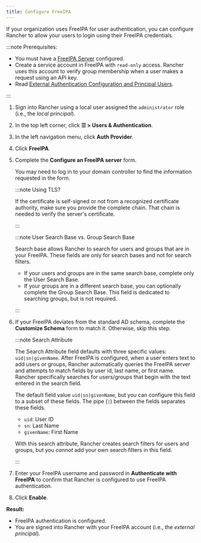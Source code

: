 ```yaml
---
title: Configure FreeIPA
---
```


If your organization uses FreeIPA for user authentication, you can configure Rancher to allow your users to login using their FreeIPA credentials.

:::note Prerequisites:

- You must have a [FreeIPA Server](https://www.freeipa.org/) configured.
- Create a service account in FreeIPA with `read-only` access. Rancher uses this account to verify group membership when a user makes a request using an API key.
- Read [External Authentication Configuration and Principal Users](../../../../pages-for-subheaders/authentication-config.md#external-authentication-configuration-and-principal-users).

:::

1. Sign into Rancher using a local user assigned the `administrator` role (i.e., the _local principal_).
1. In the top left corner, click **☰ > Users & Authentication**.
1. In the left navigation menu, click **Auth Provider**.
1. Click **FreeIPA**.
1. Complete the **Configure an FreeIPA server** form.

    You may need to log in to your domain controller to find the information requested in the form.

    :::note Using TLS?

    If the certificate is self-signed or not from a recognized certificate authority, make sure you provide the complete chain. That chain is needed to verify the server's certificate.

    :::

    :::note User Search Base vs. Group Search Base

    Search base allows Rancher to search for users and groups that are in your FreeIPA.  These fields are only for search bases and not for search filters.

    * If your users and groups are in the same search base, complete only the User Search Base.
    * If your groups are in a different search base, you can optionally complete the Group Search Base. This field is dedicated to searching groups, but is not required.

    :::

1. If your FreeIPA deviates from the standard AD schema, complete the **Customize Schema** form to match it. Otherwise, skip this step.

    :::note Search Attribute

    The Search Attribute field defaults with three specific values: `uid|sn|givenName`. After FreeIPA is configured, when a user enters text to add users or groups, Rancher automatically queries the FreeIPA server and attempts to match fields by user id, last name, or first name. Rancher specifically searches for users/groups that begin with the text entered in the search field.

    The default field value `uid|sn|givenName`, but you can configure this field to a subset of these fields. The pipe (`|`) between the fields separates these fields.

    * `uid`: User ID
    * `sn`: Last Name
    * `givenName`: First Name

    With this search attribute, Rancher creates search filters for users and groups, but you *cannot* add your own search filters in this field.

    :::

1. Enter your FreeIPA username and password in **Authenticate with FreeIPA** to confirm that Rancher is configured to use FreeIPA authentication.
1. Click **Enable**.

**Result:**

- FreeIPA authentication is configured.
- You are signed into Rancher with your FreeIPA account (i.e., the _external principal_).
